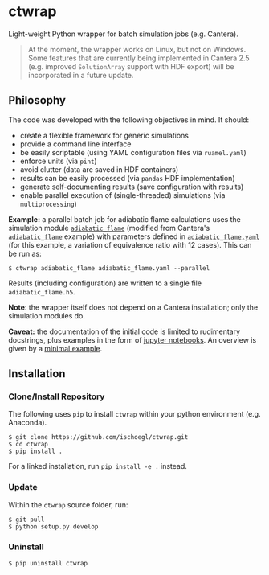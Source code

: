 # ctwrap

Light-weight Python wrapper for batch simulation jobs (e.g. Cantera).

> At the moment, the wrapper works on Linux, but not on Windows. Some features that are currently being implemented in Cantera 2.5 (e.g. improved `SolutionArray` support with HDF export) will be incorporated in a future update. 

## Philosophy

The code was developed with the following objectives in mind. It should:

 * create a flexible framework for generic simulations
 * provide a command line interface
 * be easily scriptable (using YAML configuration files via `ruamel.yaml`)
 * enforce units (via `pint`)
 * avoid clutter (data are saved in HDF containers)
 * results can be easily processed (via `pandas` HDF implementation)
 * generate self-documenting results (save configuration with results)
 * enable parallel execution of (single-threaded) simulations (via `multiprocessing`)

__Example:__ a parallel batch job for adiabatic flame calculations uses the simulation module [`adiabatic_flame`](ctwrap/modules/adiabatic_flame.py) (modified from Cantera's [`adiabatic_flame`](https://github.com/Cantera/cantera/blob/master/interfaces/cython/cantera/examples/onedim/adiabatic_flame.py) example) with parameters defined in [`adiabatic_flame.yaml`](ctwrap/examples/adiabatic_flame.yaml) (for this example, a variation of equivalence ratio with 12 cases). This can be run as:
```
$ ctwrap adiabatic_flame adiabatic_flame.yaml --parallel
```
Results (including configuration) are written to a single file `adiabatic_flame.h5`.

__Note__: the wrapper itself does not depend on a Cantera installation; only the simulation modules do.

__Caveat:__ the documentation of the initial code is limited to rudimentary docstrings, plus examples in the form of [jupyter notebooks](ctwrap/examples). An overview is given by a [minimal example](ctwrap/examples/minimal_example.ipynb). 

## Installation

### Clone/Install Repository

The following uses `pip` to install `ctwrap` within your python environment (e.g. Anaconda).

```
$ git clone https://github.com/ischoegl/ctwrap.git
$ cd ctwrap
$ pip install .
```
For a linked installation, run `pip install -e .` instead.

### Update

Within the `ctwrap` source folder, run:

```
$ git pull
$ python setup.py develop
```

### Uninstall

```
$ pip uninstall ctwrap
```

